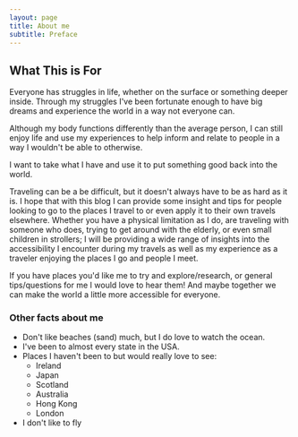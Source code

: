 ```yaml
---
layout: page
title: About me
subtitle: Preface
---
```

## What This is For  
Everyone has struggles in life, whether on the surface or something deeper inside. Through my struggles I've been fortunate enough to have big dreams and experience the world in a way not everyone can.

Although my body functions differently than the average person, I can still enjoy life and use my experiences to help inform and relate to people in a way I wouldn't be able to otherwise.

I want to take what I have and use it to put something good back into the world.

Traveling can be a be difficult, but it doesn't always have to be as hard as it is. I hope that with this blog I can provide some insight and tips for people looking to go to the places I travel to or even apply it to their own travels elsewhere. Whether you have a physical limitation as I do, are traveling with someone who does, trying to get around with the elderly, or even small children in strollers; I will be providing a wide range of insights into the accessibility I encounter during my travels as well as my experience as a traveler enjoying the places I go and people I meet.

If you have places you'd like me to try and explore/research, or general tips/questions for me I would love to hear them! And maybe together we can make the world a little more accessible for everyone.

### Other facts about me
* Don't like beaches (sand) much, but I do love to watch the ocean.  
* I've been to almost every state in the USA. 
* Places I haven't been to but would really love to see: 
  * Ireland 
  * Japan 
  * Scotland
  * Australia
  * Hong Kong
  * London
* I don't like to fly

